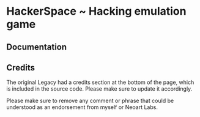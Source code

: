 # HackerSpace ~ Hacking emulation game

## Documentation


## Credits

The original Legacy had a credits section at the bottom of the page, which is included in the source code. Please make sure to update it accordingly.

Please make sure to remove any comment or phrase that could be understood as an endorsement from myself or Neoart Labs.

